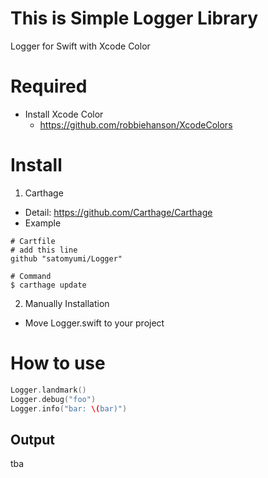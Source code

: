 # This is Simple Logger Library 
Logger for Swift with Xcode Color

# Required
- Install Xcode Color
  - https://github.com/robbiehanson/XcodeColors
  
# Install
1. Carthage
  - Detail: https://github.com/Carthage/Carthage
  - Example
```
# Cartfile
# add this line
github "satomyumi/Logger"

# Command
$ carthage update
```


2. Manually Installation
  - Move Logger.swift to your project
  
# How to use

```swift
Logger.landmark()
Logger.debug("foo")
Logger.info("bar: \(bar)")
```

## Output

tba
